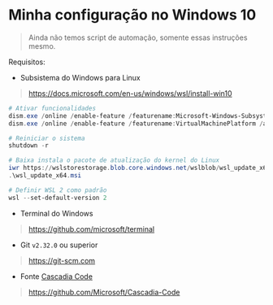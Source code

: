 Minha configuração no Windows 10
================================

> Ainda não temos script de automação, somente essas instruções mesmo.

Requisitos:

* Subsistema do Windows para Linux
> https://docs.microsoft.com/en-us/windows/wsl/install-win10
```powershell
# Ativar funcionalidades
dism.exe /online /enable-feature /featurename:Microsoft-Windows-Subsystem-Linux /all /norestart
dism.exe /online /enable-feature /featurename:VirtualMachinePlatform /all /norestart

# Reiniciar o sistema
shutdown -r

# Baixa instala o pacote de atualização do kernel do Linux
iwr https://wslstorestorage.blob.core.windows.net/wslblob/wsl_update_x64.msi -OutFile wsl_update_x64.msi
.\wsl_update_x64.msi

# Definir WSL 2 como padrão
wsl --set-default-version 2
```

* Terminal do Windows
> https://github.com/microsoft/terminal

* Git `v2.32.0` ou superior
> https://git-scm.com

* Fonte [Cascadia Code](https://github.com/Microsoft/Cascadia-Code)
> https://github.com/Microsoft/Cascadia-Code
